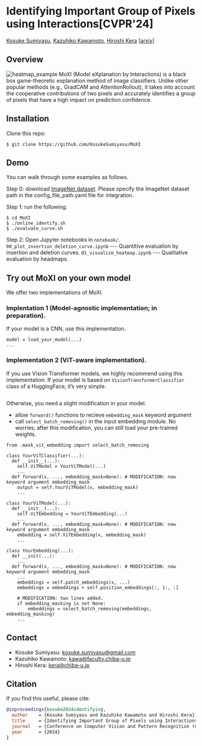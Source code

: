 # Identifying Important Group of Pixels using Interactions[CVPR'24]
[Kosuke Sumiyasu](https://github.com/KosukeSumiyasu), [Kazuhiko Kawamoto](https://researchmap.jp/kawa), [Hiroshi Kera](https://hkera.wordpress.com/)
[[arxiv](https://arxiv.org/abs/2401.03785v2)]
## Overview
![heatmap_example](https://github.com/KosukeSumiyasu/MoXI/assets/77134522/70b84ae2-0b5c-44e0-90a2-c75c510d36e1)
MoXI (Model eXplanation by Interactions) is a black box game-theoretic explanation method of image classifiers. Unlike other popular methods (e.g., GradCAM and AttentionRollout), it takes into account the cooperative contributions of two pixels and accurately identifies a group of pixels that have a high impact on prediction confidence.
## Installation
Clone this repo:
```
$ git clone https://github.com/KosukeSumiyasu/MoXI
```
## Demo
You can walk through some examples as follows.

Step 0: download [ImageNet dataset](https://www.image-net.org/challenges/LSVRC/2012/).
Please specify the ImageNet dataset path in the config_file_path.yaml file for integration.

Step 1: run the following.
```
$ cd MoXI
$ ./online_identify.sh
$ ./evaluate_curve.sh
```

Step 2:
Open Jupyter notebooks in ```notebook/```.
```00_plot_insertion_deletion_curve.ipynb``` --- Quantitive evaluation by insertion and deletion curves.
```01_visualize_heatmap.ipynb``` --- Qualitative evaluation by headmaps.

## Try out MoXI on your own model
We offer two implementations of MoXI.

### Implentation 1 (Model-agnostic implementation; in preparation).
If your model is a CNN, use this implementation.
```
model = load_your_model(...)
...
```
### Implementation 2 (ViT-aware implementation).
If you use Vision Transformer models, we highly recommend using this implementation.
If your model is based on `VisionTransformerClassifier` class of a HuggingFace, it’s very simple.
```
```
Otherwise, you need a slight modification in your model.
- allow `forward()` functions to recieve `embedding_mask` keyword argument
- call `select_batch_removing()` in the input embedding module.
No worries; after this modification, you can still load your pre-trained weights.
```
from .mask_vit_embedding import select_batch_removing

class YourViTClassifier(...):
  def __init__(...):
    self.ViTModel = YourViTModel(...)
    ...
  def forward(x, ..., embedding_mask=None): # MODIFICATION: new keyword argument embedding_mask
    output = self.YourViTModel(x, embedding_mask)
    ...

class YourViTModel(...):
  def __init__(...):
    self.ViTEmbedding = YourViTEmbedding(...)
    ...
  def forward(x, ..., embedding_mask=None): # MODIFICATION: new keyword argument embedding_mask
    embedding = self.ViTEmbedding(x, embedding_mask)
    ...

class YourEmbedding(...):
  def __init(...):
    ...
  def forward(x, ..., embedding_mask=None): # MODIFICATION: new keyword argument embedding_mask
    ...
    embeddings = self.patch_embeddings(x, ...)
    embeddings = embeddings + self.position_embeddings[:, 1:, :]
    
    # MODIFICATION: two lines added.
    if embedding_masking is not None:
        embeddings = select_batch_removing(embeddings, embedding_masking)
    ...
```
## Contact
- Kosuke Sumiyasu: [kosuke.sumiyasu@gmail.com](kosuke.sumiyasu@gmail.com)
- Kazuhiko Kawamoto: [kawa@faculty.chiba-u.jp](kawa@faculty.chiba-u.jp)
- Hiroshi Kera: [kera@chiba-u.jp](kera@chiba-u.jp)
## Citation
If you find this useful, please cite:
```bibtex
@inproceedings{kosuke2024identifying,
  author    = {Kosuke Sumiyasu and Kazuhiko Kawamoto and Hiroshi Kera},
  title     = {Identifying Important Group of Pixels using Interactions},
  journal   = {Conference on Computer Vision and Pattern Recognition (CVPR)},
  year      = {2024}
}
```